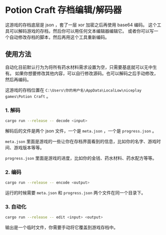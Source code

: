 # Potion Craft 存档编辑/解码器

这游戏的存档底层是 json ，套了一层 xor 加密之后再使用 base64 编码。
这个工具可以解码游戏的存档，然后你可以用任何文本编辑器编辑它。
或者你可以写一个自动修改存档的脚本，然后再用这个工具重新编码。

## 使用方法
自动化目前默认行为为将所有药水材料需求设置为空，只需要基底就可以无中生有。
如果你想要修改其他内容，可以自行修改源码。也可以解码之后手动修改，然后再编码。

这游戏的存档位置在 `C:\Users\你的用户名\AppData\LocalLow\niceplay games\Potion Craft` 。

### 1. 解码
```bash
cargo run --release -- decode <input>
```
解码后的文件是两个 json 文件，一个是 `meta.json` ，一个是 `progress.json` 。

`meta.json` 里面是游戏的一些让你在存档界面看到的信息，比如你的名字、游戏时间、游戏版本等等。

`progress.json` 里面是游戏的进度，比如你的金钱、药水材料、药水配方等等。

### 2. 编码
```bash
cargo run --release -- encode <output>
```
运行的时候需要 `meta.json` 和 `progress.json` 两个文件在同一个目录下。

### 3. 自动化
```bash 
cargo run --release -- edit <input> <output>
```
输出是一个临时文件，你需要手动将它覆盖到游戏存档中。